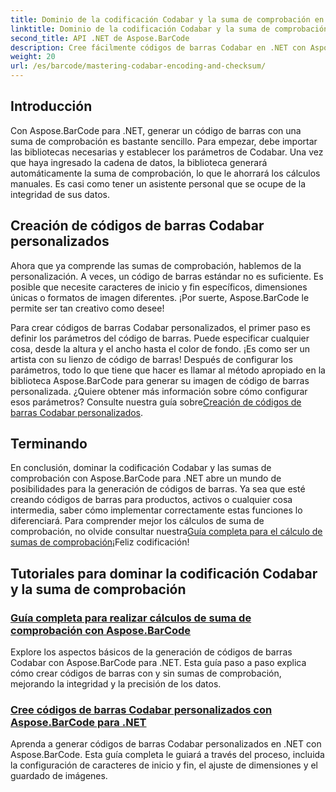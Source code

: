 ```yaml
---
title: Dominio de la codificación Codabar y la suma de comprobación en Aspose.BarCode
linktitle: Dominio de la codificación Codabar y la suma de comprobación
second_title: API .NET de Aspose.BarCode
description: Cree fácilmente códigos de barras Codabar en .NET con Aspose.BarCode. Explore tutoriales sobre cálculos de suma de comprobación y generación de códigos de barras personalizados.
weight: 20
url: /es/barcode/mastering-codabar-encoding-and-checksum/
---
```

## Introducción

Con Aspose.BarCode para .NET, generar un código de barras con una suma de comprobación es bastante sencillo. Para empezar, debe importar las bibliotecas necesarias y establecer los parámetros de Codabar. Una vez que haya ingresado la cadena de datos, la biblioteca generará automáticamente la suma de comprobación, lo que le ahorrará los cálculos manuales. Es casi como tener un asistente personal que se ocupe de la integridad de sus datos.

## Creación de códigos de barras Codabar personalizados

Ahora que ya comprende las sumas de comprobación, hablemos de la personalización. A veces, un código de barras estándar no es suficiente. Es posible que necesite caracteres de inicio y fin específicos, dimensiones únicas o formatos de imagen diferentes. ¡Por suerte, Aspose.BarCode le permite ser tan creativo como desee!

 Para crear códigos de barras Codabar personalizados, el primer paso es definir los parámetros del código de barras. Puede especificar cualquier cosa, desde la altura y el ancho hasta el color de fondo. ¡Es como ser un artista con su lienzo de código de barras! Después de configurar los parámetros, todo lo que tiene que hacer es llamar al método apropiado en la biblioteca Aspose.BarCode para generar su imagen de código de barras personalizada. ¿Quiere obtener más información sobre cómo configurar esos parámetros? Consulte nuestra guía sobre[Creación de códigos de barras Codabar personalizados](./custom-codabar-barcodes/).

## Terminando

En conclusión, dominar la codificación Codabar y las sumas de comprobación con Aspose.BarCode para .NET abre un mundo de posibilidades para la generación de códigos de barras. Ya sea que esté creando códigos de barras para productos, activos o cualquier cosa intermedia, saber cómo implementar correctamente estas funciones lo diferenciará. Para comprender mejor los cálculos de suma de comprobación, no olvide consultar nuestra[Guía completa para el cálculo de sumas de comprobación](./guide-to-checksum-calculation/)¡Feliz codificación!


## Tutoriales para dominar la codificación Codabar y la suma de comprobación
### [Guía completa para realizar cálculos de suma de comprobación con Aspose.BarCode](./guide-to-checksum-calculation/)
Explore los aspectos básicos de la generación de códigos de barras Codabar con Aspose.BarCode para .NET. Esta guía paso a paso explica cómo crear códigos de barras con y sin sumas de comprobación, mejorando la integridad y la precisión de los datos.
### [Cree códigos de barras Codabar personalizados con Aspose.BarCode para .NET](./custom-codabar-barcodes/)
Aprenda a generar códigos de barras Codabar personalizados en .NET con Aspose.BarCode. Esta guía completa le guiará a través del proceso, incluida la configuración de caracteres de inicio y fin, el ajuste de dimensiones y el guardado de imágenes.